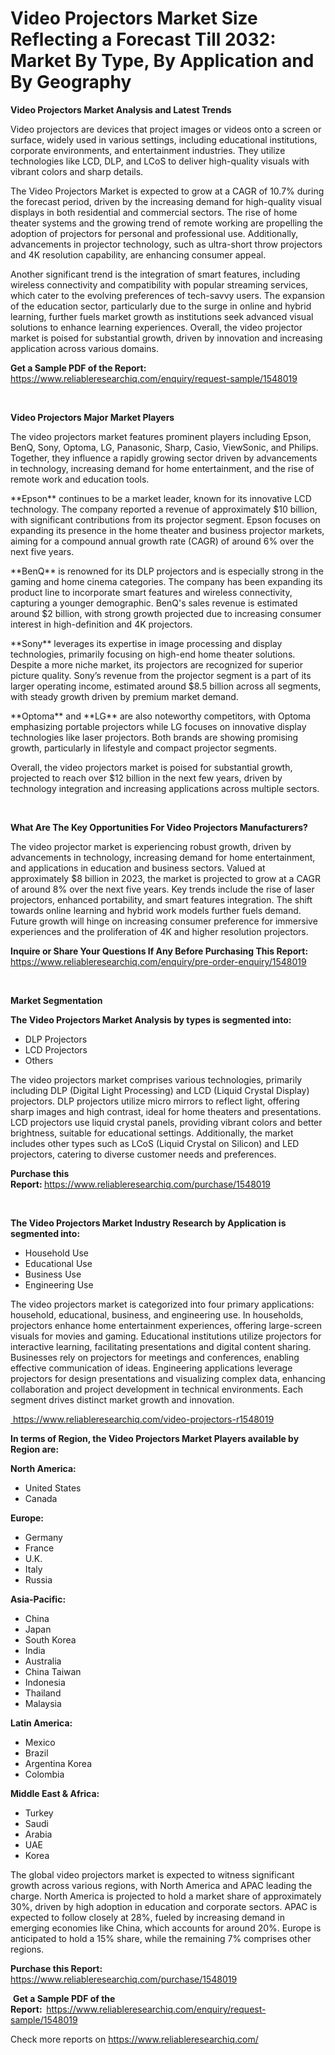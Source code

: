 <p><h1>Video Projectors Market Size Reflecting a Forecast Till 2032: Market By Type, By Application and By Geography</h1></p><p><strong>Video Projectors Market Analysis and Latest Trends</strong></p>
<p><p>Video projectors are devices that project images or videos onto a screen or surface, widely used in various settings, including educational institutions, corporate environments, and entertainment industries. They utilize technologies like LCD, DLP, and LCoS to deliver high-quality visuals with vibrant colors and sharp details.</p><p>The Video Projectors Market is expected to grow at a CAGR of 10.7% during the forecast period, driven by the increasing demand for high-quality visual displays in both residential and commercial sectors. The rise of home theater systems and the growing trend of remote working are propelling the adoption of projectors for personal and professional use. Additionally, advancements in projector technology, such as ultra-short throw projectors and 4K resolution capability, are enhancing consumer appeal.</p><p>Another significant trend is the integration of smart features, including wireless connectivity and compatibility with popular streaming services, which cater to the evolving preferences of tech-savvy users. The expansion of the education sector, particularly due to the surge in online and hybrid learning, further fuels market growth as institutions seek advanced visual solutions to enhance learning experiences. Overall, the video projector market is poised for substantial growth, driven by innovation and increasing application across various domains.</p></p>
<p><strong>Get a Sample PDF of the Report:&nbsp;</strong> <a href="https://www.reliableresearchiq.com/enquiry/request-sample/1548019?utm_campaign=3132&utm_medium=2&utm_source=Github&utm_content=ia&utm_term=10042025&utm_id=video-projectors">https://www.reliableresearchiq.com/enquiry/request-sample/1548019</a></p>
<p>&nbsp;</p>
<p><strong>Video Projectors Major Market Players</strong></p>
<p><p>The video projectors market features prominent players including Epson, BenQ, Sony, Optoma, LG, Panasonic, Sharp, Casio, ViewSonic, and Philips. Together, they influence a rapidly growing sector driven by advancements in technology, increasing demand for home entertainment, and the rise of remote work and education tools.</p><p>**Epson** continues to be a market leader, known for its innovative LCD technology. The company reported a revenue of approximately $10 billion, with significant contributions from its projector segment. Epson focuses on expanding its presence in the home theater and business projector markets, aiming for a compound annual growth rate (CAGR) of around 6% over the next five years.</p><p>**BenQ** is renowned for its DLP projectors and is especially strong in the gaming and home cinema categories. The company has been expanding its product line to incorporate smart features and wireless connectivity, capturing a younger demographic. BenQ's sales revenue is estimated around $2 billion, with strong growth projected due to increasing consumer interest in high-definition and 4K projectors.</p><p>**Sony** leverages its expertise in image processing and display technologies, primarily focusing on high-end home theater solutions. Despite a more niche market, its projectors are recognized for superior picture quality. Sony’s revenue from the projector segment is a part of its larger operating income, estimated around $8.5 billion across all segments, with steady growth driven by premium market demand.</p><p>**Optoma** and **LG** are also noteworthy competitors, with Optoma emphasizing portable projectors while LG focuses on innovative display technologies like laser projectors. Both brands are showing promising growth, particularly in lifestyle and compact projector segments.</p><p>Overall, the video projectors market is poised for substantial growth, projected to reach over $12 billion in the next few years, driven by technology integration and increasing applications across multiple sectors.</p></p>
<p>&nbsp;</p>
<p><strong>What Are The Key Opportunities For Video Projectors Manufacturers?</strong></p>
<p><p>The video projector market is experiencing robust growth, driven by advancements in technology, increasing demand for home entertainment, and applications in education and business sectors. Valued at approximately $8 billion in 2023, the market is projected to grow at a CAGR of around 8% over the next five years. Key trends include the rise of laser projectors, enhanced portability, and smart features integration. The shift towards online learning and hybrid work models further fuels demand. Future growth will hinge on increasing consumer preference for immersive experiences and the proliferation of 4K and higher resolution projectors.</p></p>
<p><strong>Inquire or Share Your Questions If Any Before Purchasing This Report:</strong> <a href="https://www.reliableresearchiq.com/enquiry/pre-order-enquiry/1548019?utm_campaign=3132&utm_medium=2&utm_source=Github&utm_content=ia&utm_term=10042025&utm_id=video-projectors">https://www.reliableresearchiq.com/enquiry/pre-order-enquiry/1548019</a></p>
<p>&nbsp;</p>
<p><strong>Market Segmentation</strong></p>
<p><strong>The Video Projectors Market Analysis by types is segmented into:</strong></p>
<p><ul><li>DLP Projectors</li><li>LCD Projectors</li><li>Others</li></ul></p>
<p><p>The video projectors market comprises various technologies, primarily including DLP (Digital Light Processing) and LCD (Liquid Crystal Display) projectors. DLP projectors utilize micro mirrors to reflect light, offering sharp images and high contrast, ideal for home theaters and presentations. LCD projectors use liquid crystal panels, providing vibrant colors and better brightness, suitable for educational settings. Additionally, the market includes other types such as LCoS (Liquid Crystal on Silicon) and LED projectors, catering to diverse customer needs and preferences.</p></p>
<p><strong>Purchase this Report:&nbsp;</strong><a href="https://www.reliableresearchiq.com/purchase/1548019?utm_campaign=3132&utm_medium=2&utm_source=Github&utm_content=ia&utm_term=10042025&utm_id=video-projectors">https://www.reliableresearchiq.com/purchase/1548019</a></p>
<p>&nbsp;</p>
<p><strong>The Video Projectors Market Industry Research by Application is segmented into:</strong></p>
<p><ul><li>Household Use</li><li>Educational Use</li><li>Business Use</li><li>Engineering Use</li></ul></p>
<p><p>The video projectors market is categorized into four primary applications: household, educational, business, and engineering use. In households, projectors enhance home entertainment experiences, offering large-screen visuals for movies and gaming. Educational institutions utilize projectors for interactive learning, facilitating presentations and digital content sharing. Businesses rely on projectors for meetings and conferences, enabling effective communication of ideas. Engineering applications leverage projectors for design presentations and visualizing complex data, enhancing collaboration and project development in technical environments. Each segment drives distinct market growth and innovation.</p></p>
<p><a href="https://www.reliableresearchiq.com/video-projectors-r1548019?utm_campaign=3132&utm_medium=2&utm_source=Github&utm_content=ia&utm_term=10042025&utm_id=video-projectors">&nbsp;https://www.reliableresearchiq.com/video-projectors-r1548019</a></p>
<p><strong>In terms of Region, the Video Projectors Market Players available by Region are:</strong></p>
<p>
    <p> <strong> North America: </strong>
        <ul>
            <li>United States</li>
            <li>Canada</li>
        </ul>
        </p> 
    <p> <strong> Europe: </strong>
        <ul>
            <li>Germany</li>
            <li>France</li>
            <li>U.K.</li>
            <li>Italy</li>
            <li>Russia</li>
        </ul>
        </p> 
    <p> <strong> Asia-Pacific: </strong>
        <ul>
            <li>China</li>
            <li>Japan</li>
            <li>South Korea</li>
            <li>India</li>
            <li>Australia</li>
            <li>China Taiwan</li>
            <li>Indonesia</li>
            <li>Thailand</li>
            <li>Malaysia</li>
        </ul>
        </p> 
    <p> <strong> Latin America: </strong>
        <ul>
            <li>Mexico</li>
            <li>Brazil</li>
            <li>Argentina Korea</li>
            <li>Colombia</li>
        </ul>
        </p> 
    <p> <strong> Middle East & Africa: </strong>
        <ul>
            <li>Turkey</li>
            <li>Saudi</li>
            <li>Arabia</li>
            <li>UAE</li>
            <li>Korea</li>
        </ul>
    </p>
    </p>
<p><p>The global video projectors market is expected to witness significant growth across various regions, with North America and APAC leading the charge. North America is projected to hold a market share of approximately 30%, driven by high adoption in education and corporate sectors. APAC is expected to follow closely at 28%, fueled by increasing demand in emerging economies like China, which accounts for around 20%. Europe is anticipated to hold a 15% share, while the remaining 7% comprises other regions.</p></p>
<p><strong>Purchase this Report: </strong><a href="https://www.reliableresearchiq.com/purchase/1548019?utm_campaign=3132&utm_medium=2&utm_source=Github&utm_content=ia&utm_term=10042025&utm_id=video-projectors">https://www.reliableresearchiq.com/purchase/1548019</a></p>
<p>&nbsp;<strong>Get a Sample PDF of the Report:&nbsp;&nbsp;</strong><a href="https://www.reliableresearchiq.com/enquiry/request-sample/1548019?utm_campaign=3132&utm_medium=2&utm_source=Github&utm_content=ia&utm_term=10042025&utm_id=video-projectors">https://www.reliableresearchiq.com/enquiry/request-sample/1548019</a></p>
<p><strong></strong></p>
<p>Check more reports on <a href="https://www.reliableresearchiq.com/?utm_campaign=3132&utm_medium=2&utm_source=Github&utm_content=ia&utm_term=10042025&utm_id=video-projectors">https://www.reliableresearchiq.com/</a></p>